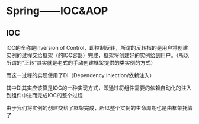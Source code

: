 # Spring——IOC&AOP

## IOC

IOC的全称是Inversion of Control，即控制反转，所谓的反转指的是用户将创建实例的过程交给框架（的IOC容器）完成，框架将创建好的实例给到用户。（所以所谓的“正转”其实就是老式的手动创建框架提供的类实例的方式）

而这一过程的实现使用了DI（Dependency Injection/依赖注入）

其中DI其实应该算是IOC的一种实现方式，即通过将组件需要的依赖自动化的注入到组件中进而完成IOC的整个过程

由于我们将实例的创建交给了框架完成，所以整个实例的生命周期也是由框架托管了